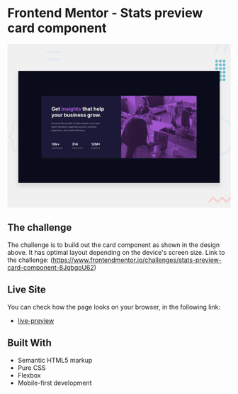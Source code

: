 # Frontend Mentor - Stats preview card component

![Design preview for the Stats preview card component coding challenge](./design/desktop-preview.jpg)

## The challenge

The challenge is to build out the card component as shown in the design above. It has optimal layout depending on the device's screen size.
Link to the challenge: (https://www.frontendmentor.io/challenges/stats-preview-card-component-8JqbgoU62)

## Live Site

You can check how the page looks on your browser, in the following link:

- [live-preview](https://comp-card-01.netlify.app)

## Built With

- Semantic HTML5 markup
- Pure CSS
- Flexbox
- Mobile-first development
